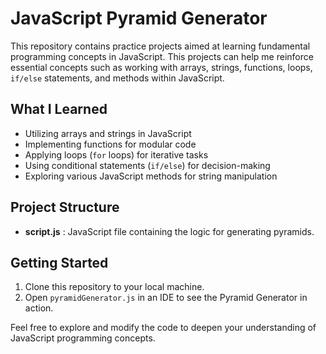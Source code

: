 # JavaScript Pyramid Generator

This repository contains practice projects aimed at learning fundamental programming concepts in JavaScript. This projects can help me reinforce essential concepts such as working with arrays, strings, functions, loops, `if/else` statements, and methods within JavaScript.

## What I Learned

* Utilizing arrays and strings in JavaScript
* Implementing functions for modular code
* Applying loops (`for` loops) for iterative tasks
* Using conditional statements (`if/else`) for decision-making
* Exploring various JavaScript methods for string manipulation

## Project Structure

* **script.js** : JavaScript file containing the logic for generating pyramids.

## Getting Started

1. Clone this repository to your local machine.
2. Open `pyramidGenerator.js` in an IDE to see the Pyramid Generator in action.

Feel free to explore and modify the code to deepen your understanding of JavaScript programming concepts.
